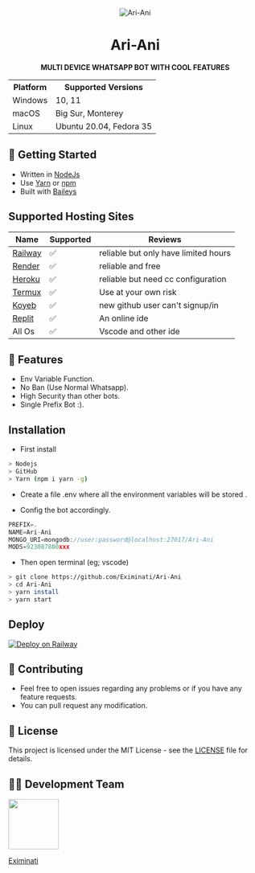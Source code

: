

<div align="center">
    <img src="https://i.pinimg.com/564x/a1/83/38/a183388b010c4a47c828ecc20d27b79c.jpg" alt="Ari-Ani" />
</div>

<h1 align="center">Ari-Ani</h1>

<p align="center">
    <strong>MULTI DEVICE WHATSAPP BOT WITH COOL FEATURES</strong>
</p>

<table align="center">
    <tr>
        <th>Platform</th>
        <th>Supported Versions</th>
    </tr>
    <tr>
        <td>Windows</td>
        <td>10, 11</td>
    </tr>
    <tr>
        <td>macOS</td>
        <td>Big Sur, Monterey</td>
    </tr>
    <tr>
        <td>Linux</td>
        <td>Ubuntu 20.04, Fedora 35</td>
    </tr>
</table>

## 🚀 Getting Started

- Written in [NodeJs](https://nodejs.org/)
- Use [Yarn](https://yarnpkg.com) or [npm](npmjs.com)
- Built with [Baileys](https://github.com/adiwajshing/Baileys)

## Supported Hosting Sites

| Name | Supported | Reviews |
| -------- | -------- | -------- |
| <a href="https://railway.app" target="_blank">Railway</a> | ✅ | reliable but only have limited hours |
| <a href="https://render.com" target="_blank">Render</a> | ✅ | reliable and free |
| <a href="https://heroku.com" target="_blank">Heroku</a> | ✅ | reliable but need cc configuration |
| <a href="https://termux.com" target="_blank">Termux</a> | ✅ | Use at your own risk |
| <a href="https://www.koyeb.com" target="_blank">Koyeb</a> | ✅ | new github user can't signup/in |
| <a href="https://replit.com" target="_blank">Replit</a> | ✅ | An online ide |
| All Os | ✅ | Vscode and other ide |


## 🎯 Features

- Env Variable Function.
- No Ban (Use Normal Whatsapp).
- High Security than other bots.
- Single Prefix Bot :).

## Installation


- First install
```bash
> Nodejs
> GitHub 
> Yarn (npm i yarn -g)
```
- Create a file .env where all the environment variables will be stored .

- Config the bot accordingly.

```js
PREFIX=.
NAME=Ari-Ani
MONGO_URI=mongodb://user:password@localhost:27017/Ari-Ani
MODS=923087880xxx
```
- Then open terminal (eg; vscode)

```bash
> git clone https://github.com/Eximinati/Ari-Ani
> cd Ari-Ani
> yarn install  
> yarn start
```

## Deploy

[![Deploy on Railway](https://railway.app/button.svg)](https://railway.app/new/template/cusVAZ?referralCode=iTIHSx)


## 🤝 Contributing

+ Feel free to open issues regarding any problems or if you have any feature requests.
+ You can pull request any modification.

## 📜 License

This project is licensed under the MIT License - see the [LICENSE](LICENSE) file for details.

## 🧑‍💻 Development Team

<a href="https://github.com/pratyush4932"><img src="https://github.com/Eximinati.png?size=100" width="100" height="100"></a>

[Eximinati](https://github.com/Eximinati)

